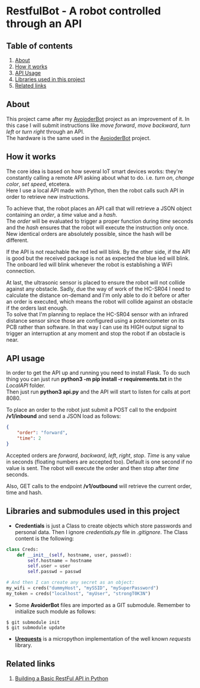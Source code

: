 # RestfulBot - A robot controlled through an API

## Table of contents
1. [About](#about)
2. [How it works](#how-it-works)
3. [API Usage](#api-usage)
3. [Libraries used in this project](#libraries-used-in-this-project)
4. [Related links](#related-links)

## About
This project came after my [AvoioderBot](https://github.com/jfdona23/AvoiderBot) project as an improvement of it. In this case I will submit instructions like *move forward*, *move backward*, *turn left* or *turn right* through an API.\
The hardware is the same used in the [AvoioderBot](https://github.com/jfdona23/AvoiderBot) project.

## How it works
The core idea is based on how several IoT smart devices works: they're constantly calling a remote API asking about what to do. i.e. *turn on*, *change color*, *set speed*, etcetera.\
Here I use a local API made with Python, then the robot calls such API in order to retrieve new instructions.

To achieve that, the robot places an API call that will retrieve a JSON object containing an *order*, a *time* value and a *hash*.\
The *order* will be evaluated to trigger a proper function during *time* seconds and the *hash* ensures that the robot will execute the instruction only once. New identical orders are absolutely possible, since the hash will be different.

If the API is not reachable the red led will blink. By the other side, if the API is good but the received package is not as expected the blue led will blink.\
The onboard led will blink whenever the robot is establishing a WiFi connection.

At last, the ultrasonic sensor is placed to ensure the robot will not collide against any obstacle. Sadly, due the way of work of the HC-SR04 I need to calculate the distance on-demand and I'm only able to do it before or after an order is executed, which means the robot will collide against an obstacle if the orders last enough.\
To solve that I'm planning to replace the HC-SR04 sensor with an infrared distance sensor since those are configured using a potenciometer on its PCB rather than software. In that way I can use its HIGH output signal to trigger an interruption at any moment and stop the robot if an obstacle is near.

## API usage
In order to get the API up and running you need to install Flask. To do such thing you can just run **python3 -m pip install -r requirements.txt** in the *LocalAPI* folder.\
Then just run **python3 api.py** and the API will start to listen for calls at port 8080.

To place an order to the robot just submit a POST call to the endpoint **/v1/inbound** and send a JSON load as follows:
```json
{
    "order": "forward",
    "time": 2
}
```
Accepted orders are *forward*, *backward*, *left*, *right*, *stop*. *Time* is any value in seconds (floating numbers are accepted too). Default is one second if no value is sent.
The robot will execute the order and then stop after *time* seconds.

Also, GET calls to the endpoint **/v1/outbound** will retrieve the current order, time and hash.

## Libraries and submodules used in this project
* **Credentials** is just a Class to create objects which store passwords and personal data. Then I ignore *credentials.py* file in *.gitignore*. The Class content is the following:
```python
class Creds:
    def __init__(self, hostname, user, passwd):
        self.hostname = hostname
        self.user = user
        self.passwd = passwd

# And then I can create any secret as an object:
my_wifi = creds("dummyHost", "mySSID", "mySuperPassword")
my_token = creds("localhost", "myUser", "strongT0K3N")
```
* Some **AvoiderBot** files are imported as a GIT submodule. Remember to initialize such module as follows:
```
$ git submodule init
$ git submodule update
```
* [**Urequests**](https://github.com/micropython/micropython-lib/tree/master/urequests) is a micropython implementation of the well known *requests* library.

## Related links
1. [Building a Basic RestFul API in Python](https://www.codementor.io/@sagaragarwal94/building-a-basic-restful-api-in-python-58k02xsiq)